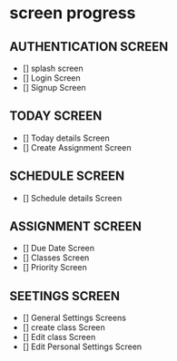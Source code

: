 # screen progress

## AUTHENTICATION SCREEN
 - [] splash screen
 - [] Login Screen
 - [] Signup Screen

## TODAY SCREEN
- [] Today details Screen
- [] Create Assignment Screen

## SCHEDULE SCREEN 
- [] Schedule details Screen

## ASSIGNMENT SCREEN
- [] Due Date Screen
- [] Classes Screen
- [] Priority Screen

## SEETINGS SCREEN
- [] General Settings Screens
- [] create class Screen
- [] Edit class Screen
- [] Edit Personal Settings Screen

